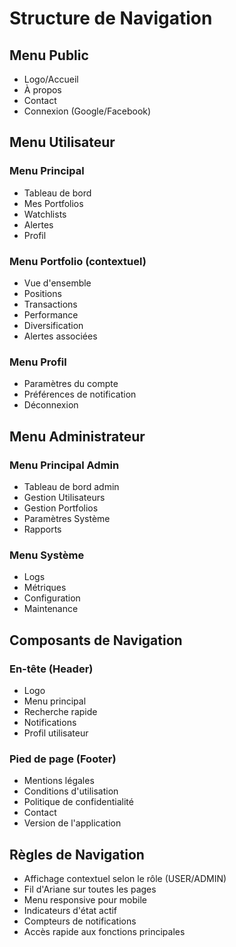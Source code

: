 # Structure de Navigation

## Menu Public
- Logo/Accueil
- À propos
- Contact
- Connexion (Google/Facebook)

## Menu Utilisateur
### Menu Principal
- Tableau de bord
- Mes Portfolios
- Watchlists
- Alertes
- Profil

### Menu Portfolio (contextuel)
- Vue d'ensemble
- Positions
- Transactions
- Performance
- Diversification
- Alertes associées

### Menu Profil
- Paramètres du compte
- Préférences de notification
- Déconnexion

## Menu Administrateur
### Menu Principal Admin
- Tableau de bord admin
- Gestion Utilisateurs
- Gestion Portfolios
- Paramètres Système
- Rapports

### Menu Système
- Logs
- Métriques
- Configuration
- Maintenance

## Composants de Navigation
### En-tête (Header)
- Logo
- Menu principal
- Recherche rapide
- Notifications
- Profil utilisateur

### Pied de page (Footer)
- Mentions légales
- Conditions d'utilisation
- Politique de confidentialité
- Contact
- Version de l'application

## Règles de Navigation
- Affichage contextuel selon le rôle (USER/ADMIN)
- Fil d'Ariane sur toutes les pages
- Menu responsive pour mobile
- Indicateurs d'état actif
- Compteurs de notifications
- Accès rapide aux fonctions principales 